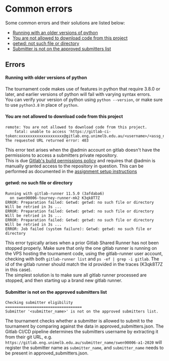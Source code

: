 # Common errors
Some common errors and their solutions are listed below:

* [Running with an older versions of python](#running-with-older-versions-of-python)
* [You are not allowed to download code from this project](#you-are-not-allowed-to-download-code-from-this-project)
* [getwd: not such file or directory](#getwd-no-such-file-or-directory)
* [Submitter is not on the approved submitters list](#submitter-is-not-on-the-approved-submitters-list)

## Errors

#### Running with older versions of python
The tournament code makes use of features in python that require 3.8.0 or later, and earlier versions of python 
will fail with varying syntax errors.  
You can verify your version of python using `python --version`, or make sure to use `python3.8` in place of `python`.

#### You are not allowed to download code from this project
```
remote: You are not allowed to download code from this project.
    fatal: unable to access 'https://gitlab-ci-token:xxxxxxxxxxxxxxxxxxxx@gitlab.eng.unimelb.edu.au/<username>/<assg_name>.git/': The requested URL returned error: 403
```
This error text arises when the @admin account on gitlab doesn't have the permissions to access a submitters 
private repository.  
This is due [Gitlab's build permissions policy](https://docs.gitlab.com/ee/user/project/new_ci_build_permissions_model.html#types-of-users) 
and requires that @admin is manually granted access to the repository in question. This can be performed as 
documented in the [assignment setup instructions](../README.md#Setup)

#### getwd: no such file or directory
```
Running with gitlab-runner 11.5.0 (3afdaba6)
  on swen90006-tourney-runner-mk2 K3qk8T7Z
ERROR: Preparation failed: Getwd: getwd: no such file or directory
Will be retried in 3s ...
ERROR: Preparation failed: Getwd: getwd: no such file or directory
Will be retried in 3s ...
ERROR: Preparation failed: Getwd: getwd: no such file or directory
Will be retried in 3s ...
ERROR: Job failed (system failure): Getwd: getwd: no such file or directory
```
This error typically arises when a prior Gitlab Shared Runner has not been stopped properly. Make sure that only 
the one gitlab runner is running on the VPS hosting the tournament code, using the gitlab-runner user account, 
checking with both `gitlab-runner list` and `ps -ef | grep -i gitlab`. The id of the gitlab runner should match 
the id provided in the traces (K3qk8T7Z in this case).  
The simplest solution is to make sure all gitlab runner processed are stopped, and then starting up 
a brand new gitlab runner.

#### Submitter is not on the approved submitters list
```
Checking submitter eligibility  
==================================
Submitter '<submitter_name>' is not on the approved submitters list.
```
The tournament checks whether a submitter is allowed to submit to the tournament by comparing against the data 
in approved_submitters.json. The Gitlab CI/CD pipeline determines the submitters username by extracting it from their 
git URL, e.g. `https://gitlab.eng.unimelb.edu.au/submitter_name/swen90006-a1-2020` will register the submitter name as 
`submitter_name`, and `submitter_name` needs to be present in approved_submitters.json.


